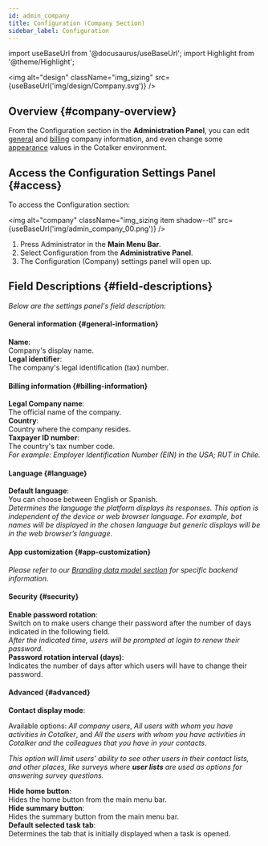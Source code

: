 ```yaml
---
id: admin_company
title: Configuration (Company Section)
sidebar_label: Configuration
---
```

import useBaseUrl from '@docusaurus/useBaseUrl'; 
import Highlight from '@theme/Highlight';

<img alt="design" className="img_sizing" src={useBaseUrl('img/design/Company.svg')} />

## Overview {#company-overview}
From the <span className="badge badge--primary">Configuration</span> section in the **Administration Panel**, you can edit [general](#general-information) and [billing](#billing-information) company information, and even change some [appearance](#apperance) values in the Cotalker environment.


## Access the Configuration Settings Panel {#access}

To access the <span className="badge badge--primary">Configuration</span> section:

<img alt="company" className="img_sizing item shadow--tl" src={useBaseUrl('img/admin_company_00.png')} />
<br/>

1. Press <span className="badge badge--primary">Administrator</span> in the **Main Menu Bar**.
2. Select <span className="badge badge--primary">Configuration</span> from the **Administrative Panel**.
3. The Configuration (Company) settings panel will open up.

## Field Descriptions {#field-descriptions}
_Below are the settings panel's field description:_

<div className="container box">

<div className="row table-row-title">
<div className="col col--12 not-heading"><b>

#### General information {#general-information}

</b></div>
</div>
<div className="row table-row-1">
<div className="col col--3"><b>Name</b>:</div>
<div className="col col--5">Company's display name.</div>
<div className="col col--4"><em></em></div>
</div>

<div className="row table-row-2">
<div className="col col--3"><b>Legal identifier</b>:</div>
<div className="col col--5">The company's legal identification (tax) number.</div>
<div className="col col--4"><em></em></div>
</div>

<div className="row table-row-title">
<div className="col col--12 not-heading"><b>

#### Billing information {#billing-information}

</b></div>
</div>
<div className="row table-row-1">
<div className="col col--3"><b>Legal Company name</b>:</div>
<div className="col col--5">The official name of the company.</div>
<div className="col col--4"><em></em></div>
</div>

<div className="row table-row-2">
<div className="col col--3"><b>Country</b>:</div>
<div className="col col--5">Country where the company resides.</div>
<div className="col col--4"><em></em></div>
</div>

<div className="row table-row-1">
<div className="col col--3"><b>Taxpayer ID number</b>:</div>
<div className="col col--5">The country's tax number code.</div>
<div className="col col--4"><em>For example: Employer Identification Number (EIN) in the USA; RUT in Chile.</em></div>
</div>

<div className="row table-row-title">
<div className="col col--12 not-heading"><b>

#### Language {#language}

</b></div>
</div>
<div className="row table-row-1">
<div className="col col--3"><b>Default language</b>:</div>
<div className="col col--5">You can choose between English or Spanish.</div>
<div className="col col--4"><em>Determines the language the platform displays its responses. This option is independent of the device or web browser language. For example, bot names will be displayed in the chosen language but generic displays will be in the web browser’s language.</em></div>
</div>

<div className="row table-row-title">
<div className="col col--12 not-heading"><b>

#### App customization {#app-customization}

</b></div>
</div>
<div className="row table-row-1">
<div className="col col--12">

_Please refer to our [Branding data model section](/docs/documentation/models/company/company_branding) for specific backend information._

</div>
</div>

<div className="row table-row-title">
<div className="col col--12 not-heading"><b>

#### Security {#security}

</b></div>
</div>
<div className="row table-row-1">
<div className="col col--3"><b>Enable password rotation</b>:</div>
<div className="col col--5">Switch on to make users change their password after the number of days indicated in the following field.</div>
<div className="col col--4"><em>After the indicated time, users will be prompted at login to renew their password.</em></div>
</div>
<div className="row table-row-2">
<div className="col col--3"><b>Password rotation interval (days)</b>:</div>
<div className="col col--5">Indicates the number of days after which users will have to change their password.</div>
<div className="col col--4"><em></em></div>
</div>

<div className="row table-row-title">
<div className="col col--12 not-heading"><b>

#### Advanced {#advanced}

</b></div>
</div>

<div className="row table-row-1">
<div className="col col--3"><b>Contact display mode</b>:</div>
<div className="col col--5">

Available options: _All company users_, _All users with whom you have activities in Cotalker_, and _All the users with whom you have activities in Cotalker and the colleagues that you have in your contacts_.

</div>
<div className="col col--4"><em>

This option will limit users' ability to see other users in their contact lists, and other places, like surveys where **user lists** are used as options for answering survey questions.

</em></div>
</div>
<div className="row table-row-2">
<div className="col col--3"><b>Hide home button</b>:</div>
<div className="col col--5">Hides the home button from the main menu bar.</div>
<div className="col col--4"><em></em></div>
</div>
<div className="row table-row-1">
<div className="col col--3"><b>Hide summary button</b>:</div>
<div className="col col--5">Hides the summary button from the main menu bar.</div>
<div className="col col--4"><em></em></div>
</div>
<div className="row table-row-2">
<div className="col col--3"><b>Default selected task tab</b>:</div>
<div className="col col--5">Determines the tab that is initially displayed when a task is opened.</div>
<div className="col col--4"><em></em></div>
</div>
</div>